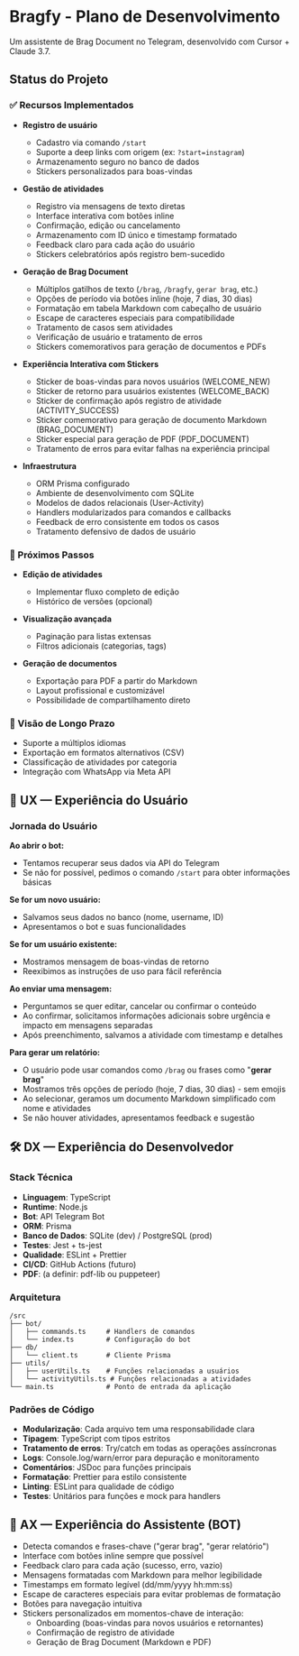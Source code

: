 # Bragfy - Plano de Desenvolvimento

Um assistente de Brag Document no Telegram, desenvolvido com Cursor + Claude 3.7.

## Status do Projeto

### ✅ Recursos Implementados

- **Registro de usuário**

  - Cadastro via comando `/start`
  - Suporte a deep links com origem (ex: `?start=instagram`)
  - Armazenamento seguro no banco de dados
  - Stickers personalizados para boas-vindas

- **Gestão de atividades**

  - Registro via mensagens de texto diretas
  - Interface interativa com botões inline
  - Confirmação, edição ou cancelamento
  - Armazenamento com ID único e timestamp formatado
  - Feedback claro para cada ação do usuário
  - Stickers celebratórios após registro bem-sucedido

- **Geração de Brag Document**

  - Múltiplos gatilhos de texto (`/brag`, `/bragfy`, `gerar brag`, etc.)
  - Opções de período via botões inline (hoje, 7 dias, 30 dias)
  - Formatação em tabela Markdown com cabeçalho de usuário
  - Escape de caracteres especiais para compatibilidade
  - Tratamento de casos sem atividades
  - Verificação de usuário e tratamento de erros
  - Stickers comemorativos para geração de documentos e PDFs

- **Experiência Interativa com Stickers**

  - Sticker de boas-vindas para novos usuários (WELCOME_NEW)
  - Sticker de retorno para usuários existentes (WELCOME_BACK)
  - Sticker de confirmação após registro de atividade (ACTIVITY_SUCCESS)
  - Sticker comemorativo para geração de documento Markdown (BRAG_DOCUMENT)
  - Sticker especial para geração de PDF (PDF_DOCUMENT)
  - Tratamento de erros para evitar falhas na experiência principal

- **Infraestrutura**
  - ORM Prisma configurado
  - Ambiente de desenvolvimento com SQLite
  - Modelos de dados relacionais (User-Activity)
  - Handlers modularizados para comandos e callbacks
  - Feedback de erro consistente em todos os casos
  - Tratamento defensivo de dados de usuário

### 🚧 Próximos Passos

- **Edição de atividades**

  - Implementar fluxo completo de edição
  - Histórico de versões (opcional)

- **Visualização avançada**

  - Paginação para listas extensas
  - Filtros adicionais (categorias, tags)

- **Geração de documentos**
  - Exportação para PDF a partir do Markdown
  - Layout profissional e customizável
  - Possibilidade de compartilhamento direto

### 🔮 Visão de Longo Prazo

- Suporte a múltiplos idiomas
- Exportação em formatos alternativos (CSV)
- Classificação de atividades por categoria
- Integração com WhatsApp via Meta API

## 🧠 UX — Experiência do Usuário

### Jornada do Usuário

**Ao abrir o bot:**

- Tentamos recuperar seus dados via API do Telegram
- Se não for possível, pedimos o comando `/start` para obter informações básicas

**Se for um novo usuário:**

- Salvamos seus dados no banco (nome, username, ID)
- Apresentamos o bot e suas funcionalidades

**Se for um usuário existente:**

- Mostramos mensagem de boas-vindas de retorno
- Reexibimos as instruções de uso para fácil referência

**Ao enviar uma mensagem:**

- Perguntamos se quer editar, cancelar ou confirmar o conteúdo
- Ao confirmar, solicitamos informações adicionais sobre urgência e impacto em mensagens separadas
- Após preenchimento, salvamos a atividade com timestamp e detalhes

**Para gerar um relatório:**

- O usuário pode usar comandos como `/brag` ou frases como "**gerar brag**"
- Mostramos três opções de período (hoje, 7 dias, 30 dias) - sem emojis
- Ao selecionar, geramos um documento Markdown simplificado com nome e atividades
- Se não houver atividades, apresentamos feedback e sugestão

## 🛠 DX — Experiência do Desenvolvedor

### Stack Técnica

- **Linguagem**: TypeScript
- **Runtime**: Node.js
- **Bot**: API Telegram Bot
- **ORM**: Prisma
- **Banco de Dados**: SQLite (dev) / PostgreSQL (prod)
- **Testes**: Jest + ts-jest
- **Qualidade**: ESLint + Prettier
- **CI/CD**: GitHub Actions (futuro)
- **PDF**: (a definir: pdf-lib ou puppeteer)

### Arquitetura

```
/src
├── bot/
│   ├── commands.ts     # Handlers de comandos
│   └── index.ts        # Configuração do bot
├── db/
│   └── client.ts       # Cliente Prisma
├── utils/
│   ├── userUtils.ts    # Funções relacionadas a usuários
│   └── activityUtils.ts # Funções relacionadas a atividades
└── main.ts             # Ponto de entrada da aplicação
```

### Padrões de Código

- **Modularização**: Cada arquivo tem uma responsabilidade clara
- **Tipagem**: TypeScript com tipos estritos
- **Tratamento de erros**: Try/catch em todas as operações assíncronas
- **Logs**: Console.log/warn/error para depuração e monitoramento
- **Comentários**: JSDoc para funções principais
- **Formatação**: Prettier para estilo consistente
- **Linting**: ESLint para qualidade de código
- **Testes**: Unitários para funções e mock para handlers

## 🤖 AX — Experiência do Assistente (BOT)

- Detecta comandos e frases-chave ("gerar brag", "gerar relatório")
- Interface com botões inline sempre que possível
- Feedback claro para cada ação (sucesso, erro, vazio)
- Mensagens formatadas com Markdown para melhor legibilidade
- Timestamps em formato legível (dd/mm/yyyy hh:mm:ss)
- Escape de caracteres especiais para evitar problemas de formatação
- Botões para navegação intuitiva
- Stickers personalizados em momentos-chave de interação:
  - Onboarding (boas-vindas para novos usuários e retornantes)
  - Confirmação de registro de atividade
  - Geração de Brag Document (Markdown e PDF)
